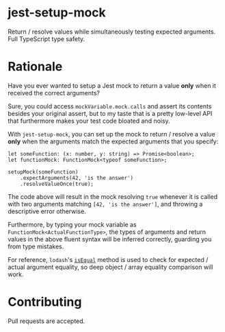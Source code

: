 # jest-setup-mock

Return / resolve values while simultaneously testing expected arguments. Full TypeScript type safety.

# Rationale

Have you ever wanted to setup a Jest mock to return a value **only** when it received the correct arguments? 

Sure, you could access `mockVariable.mock.calls` and assert its contents besides your original assert, but to my taste that is a pretty low-level API that furthermore makes your test code bloated and noisy.

With `jest-setup-mock`, you can set up the mock to return / resolve a value **only** when the arguments match the expected arguments that you specify:

```
let someFunction: (x: number, y: string) => Promise<boolean>;
let functionMock: FunctionMock<typeof someFunction>;

setupMock(someFunction)
    .expectArguments(42, 'is the answer')
    .resolveValueOnce(true);
```

The code above will result in the mock resolving `true` whenever it is called with two arguments matching `[42, 'is the answer']`, and throwing a descriptive error otherwise.

Furthermore, by typing your mock variable as `FunctionMock<ActualFunctionType>`, the types of arguments and return values in the above fluent syntax will be inferred correctly, guarding you from type mistakes.

For reference, `lodash`'s [`isEqual`](https://lodash.com/docs/4.17.11#isEqual) method is used to check for expected / actual argument equality, so deep object / array equality comparison will work.

# Contributing

Pull requests are accepted.
